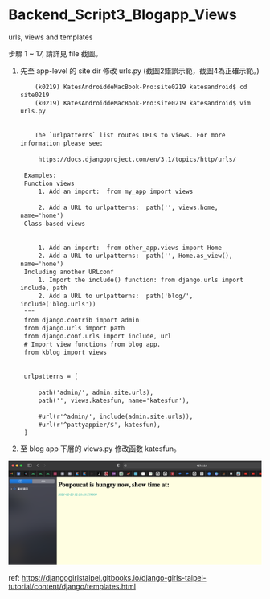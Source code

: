 # Backend_Script3_Blogapp_Views
urls, views and templates

步驟 1 ~ 17, 請詳見 file 截圖。

1. 先至 app-level 的 site dir 修改 urls.py (截圖2錯誤示範，截圖4為正確示範。)

           (k0219) KatesAndroiddeMacBook-Pro:site0219 katesandroid$ cd site0219
           (k0219) KatesAndroiddeMacBook-Pro:site0219 katesandroid$ vim urls.py
           
           
           The `urlpatterns` list routes URLs to views. For more information please see:
           
            https://docs.djangoproject.com/en/3.1/topics/http/urls/
            
        Examples:
        Function views
            1. Add an import:  from my_app import views

            2. Add a URL to urlpatterns:  path('', views.home, name='home')
        Class-based views
        
        
            1. Add an import:  from other_app.views import Home
            2. Add a URL to urlpatterns:  path('', Home.as_view(), name='home')
        Including another URLconf
            1. Import the include() function: from django.urls import include, path
            2. Add a URL to urlpatterns:  path('blog/', include('blog.urls'))
        """
        from django.contrib import admin
        from django.urls import path
        from django.conf.urls import include, url
        # Import view functions from blog app.
        from kblog import views


        urlpatterns = [
        
            path('admin/', admin.site.urls),
            path('', views.katesfun, name='katesfun'),
            
            #url(r'^admin/', include(admin.site.urls)),
            #url(r'^pattyappier/$', katesfun),
        ]


2. 至 blog app 下層的 views.py 修改函數 katesfun。


![](https://raw.githubusercontent.com/QueenieCplusplus/Backend_Script3_Blogapp_Views/main/17.png)


ref: https://djangogirlstaipei.gitbooks.io/django-girls-taipei-tutorial/content/django/templates.html
